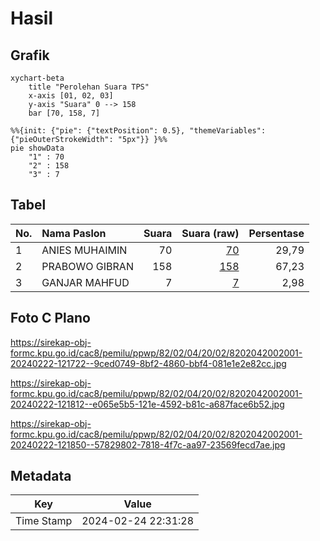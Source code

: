 # Hasil

## Grafik

```mermaid
xychart-beta
    title "Perolehan Suara TPS"
    x-axis [01, 02, 03]
    y-axis "Suara" 0 --> 158
    bar [70, 158, 7]
```

```mermaid
%%{init: {"pie": {"textPosition": 0.5}, "themeVariables": {"pieOuterStrokeWidth": "5px"}} }%%
pie showData
    "1" : 70
    "2" : 158
    "3" : 7
```

## Tabel

| No. | Nama Paslon    | Suara | Suara (raw) | Persentase |
|:--- |:-------------- | -----:| -----------:| ----------:|
| 1   | ANIES MUHAIMIN | 70    | [70][p-1]   | 29,79      |
| 2   | PRABOWO GIBRAN | 158   | [158][p-2]  | 67,23      |
| 3   | GANJAR MAHFUD  | 7     | [7][p-3]    | 2,98       |


[p-1]: https://github.com/gigit-pemilu/pemilu-2024-82-maluku-utara/blob/main/pilpres/hitung-suara/sub/82-maluku-utara/sub/02-halmahera-tengah/sub/04-weda-utara/sub/2002-sagea/sub/001-tps/sub/paslon-1.txt
[p-2]: https://github.com/gigit-pemilu/pemilu-2024-82-maluku-utara/blob/main/pilpres/hitung-suara/sub/82-maluku-utara/sub/02-halmahera-tengah/sub/04-weda-utara/sub/2002-sagea/sub/001-tps/sub/paslon-2.txt
[p-3]: https://github.com/gigit-pemilu/pemilu-2024-82-maluku-utara/blob/main/pilpres/hitung-suara/sub/82-maluku-utara/sub/02-halmahera-tengah/sub/04-weda-utara/sub/2002-sagea/sub/001-tps/sub/paslon-3.txt

## Foto C Plano

https://sirekap-obj-formc.kpu.go.id/cac8/pemilu/ppwp/82/02/04/20/02/8202042002001-20240222-121722--9ced0749-8bf2-4860-bbf4-081e1e2e82cc.jpg

https://sirekap-obj-formc.kpu.go.id/cac8/pemilu/ppwp/82/02/04/20/02/8202042002001-20240222-121812--e065e5b5-121e-4592-b81c-a687face6b52.jpg

https://sirekap-obj-formc.kpu.go.id/cac8/pemilu/ppwp/82/02/04/20/02/8202042002001-20240222-121850--57829802-7818-4f7c-aa97-23569fecd7ae.jpg


## Metadata

| Key        | Value               |
| ---------- | ------------------- |
| Time Stamp | 2024-02-24 22:31:28 |




